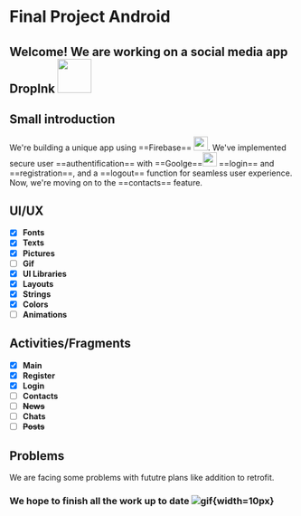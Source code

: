 # Final Project Android

###### 



## Welcome! We are working on a social media app **DropInk** <img src="https://t4.ftcdn.net/jpg/02/43/53/09/360_F_243530927_LlHD8m2yDtapg6Kk8x8dnQunCcc8fvOr.jpg" width=60px>

## Small introduction

We're building a unique app using ==Firebase== <img src="https://hackmd.io/_uploads/rkXN8j5-A.png" width=25px>. We've implemented secure user ==authentification== with ==Goolge==<img src="https://hackmd.io/_uploads/SyUdwocZ0.png" width=25px > ==login== and ==registration==, and a ==logout== function for seamless user experience. Now, we're moving on to the ==contacts== feature.

## UI/UX
- [x] **Fonts**
- [x] **Texts**
- [x] **Pictures**
- [ ] **Gif**
- [x] **UI Libraries**
- [x] **Layouts**
- [x] **Strings**
- [x] **Colors**
- [ ] **Animations**

## Activities/Fragments
- [x] **Main**
- [x] **Register**
- [x] **Login**
- [ ] **Contacts**
- [ ] ~~**News**~~
- [ ] **Chats**
- [ ] ~~**Posts**~~

## Problems

We are facing some problems with fututre plans like addition to retrofit.

### **We hope to finish all the work up to date** ![gif](https://media1.tenor.com/m/bCfpwMjfAi0AAAAC/cat-typing.gif){width=10px}

